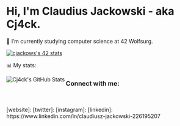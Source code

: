 # Hi, I'm Claudius Jackowski - aka Cj4ck.
🌱 I’m currently studying computer science at 42 Wolfsurg.

<a href="https://github.com/JaeSeoKim/badge42"><img src="https://badge42.vercel.app/api/v2/cl4r9mqmj014009l6t5iuw1n6/stats?cursusId=21&coalitionId=151" alt="cjackows's 42 stats" /></a>

📊 My stats:

<img align="left" alt="Cj4ck's GitHub Stats" src="https://github-readme-stats.vercel.app/api?username=cj4ck&show_icons=true&hide_border=false&title_color=ff652f&icon_color=FFE400&bg_color=09131B&text_color=ffffff&border_color=0c1a25" />

### Connect with me:

<br />
<br />
[website]: 
[twitter]: 
[instagram]: 
[linkedin]: https://www.linkedin.com/in/claudiusz-jackowski-226195207
